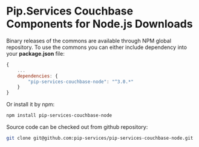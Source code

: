 # Pip.Services Couchbase Components for Node.js Downloads

Binary releases of the commons are available through NPM global repository. 
To use the commons you can either include dependency into your **package.json** file:

```js
{
    ...
    dependencies: {
        "pip-services-couchbase-node": "^3.0.*"
    }
}
``` 

Or install it by npm:

```bash
npm install pip-services-couchbase-node
```

Source code can be checked out from github repository:

```bash
git clone git@github.com:pip-services/pip-services-couchbase-node.git
```
